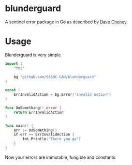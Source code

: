 # blunderguard
A sentinel error package in Go as described by [Dave Cheney](https://dave.cheney.net/tag/error-handling)

# Usage

Blunderguard is very simple
```go
import (
    "fmt"

    bg "github.com/SSSOC-CAN/blunderguard"
)

const (
    ErrInvalidAction = bg.Error("invalid action")
)

func DoSomething() error {
    return ErrInvalidAction
}

func main() {
    err := DoSomething()
    if err == ErrInvalidAction {
        fmt.Println("There you go")
    }
}
```
Now your errors are immutable, fungible and constants.